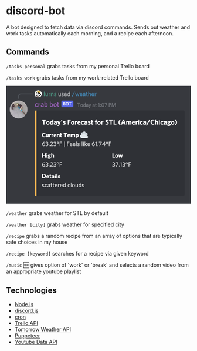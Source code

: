 # discord-bot

A bot designed to fetch data via discord commands. Sends out weather and work tasks automatically each morning, and a recipe each afternoon.

## Commands

`/tasks personal` grabs tasks from my personal Trello board

`/tasks work` grabs tasks from my work-related Trello board

![](/src/weather.png 'Example of /weather command')

`/weather` grabs weather for STL by default

`/weather [city]` grabs weather for specified city

`/recipe` grabs a random recipe from an array of options that are typically safe choices in my house

`/recipe [keyword]` searches for a recipe via given keyword

`/music` 🆕 gives option of 'work' or 'break' and selects a random video from an appropriate 
youtube playlist

## Technologies

- [Node.js](https://nodejs.org/)
- [discord.js](https://discord.js.org/)
- [cron](https://npmjs.com/package/cron)
- [Trello API](https://developer.atlassian.com/cloud/trello/)
- [Tomorrow Weather API](https://www.tomorrow.io/)
- [Puppeteer](https://github.com/puppeteer/puppeteer)
- [Youtube Data API](https://developers.google.com/youtube/v3)

